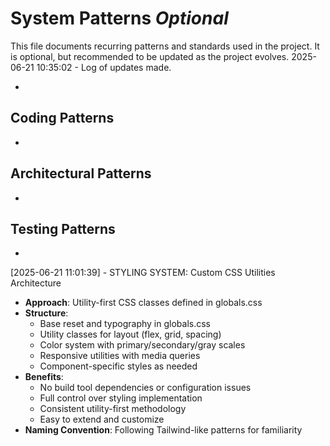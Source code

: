 # System Patterns *Optional*

This file documents recurring patterns and standards used in the project.
It is optional, but recommended to be updated as the project evolves.
2025-06-21 10:35:02 - Log of updates made.

*

## Coding Patterns

*   

## Architectural Patterns

*   

## Testing Patterns

*
[2025-06-21 11:01:39] - STYLING SYSTEM: Custom CSS Utilities Architecture
- **Approach**: Utility-first CSS classes defined in globals.css
- **Structure**: 
  - Base reset and typography in globals.css
  - Utility classes for layout (flex, grid, spacing)
  - Color system with primary/secondary/gray scales
  - Responsive utilities with media queries
  - Component-specific styles as needed
- **Benefits**: 
  - No build tool dependencies or configuration issues
  - Full control over styling implementation
  - Consistent utility-first methodology
  - Easy to extend and customize
- **Naming Convention**: Following Tailwind-like patterns for familiarity